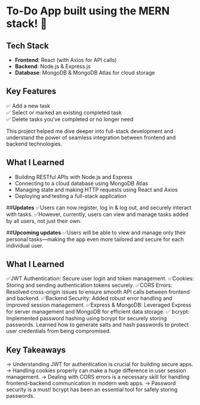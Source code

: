 # To-Do App built using the MERN stack! 🌟

## **Tech Stack**
- **Frontend**: React (with Axios for API calls)
- **Backend**: Node.js & Express.js
- **Database**: MongoDB & MongoDB Atlas for cloud storage

## **Key Features**
✅ Add a new task  
✅ Select or marked an existing completed task  
✅ Delete tasks you’ve completed or no longer need  

This project helped me dive deeper into full-stack development and understand the power of seamless integration between frontend and backend technologies.

## **What I Learned**
- Building RESTful APIs with Node.js and Express  
- Connecting to a cloud database using MongoDB Atlas  
- Managing state and making HTTP requests using React and Axios  
- Deploying and testing a full-stack application

##**Updates**
✅Users can now register, log in & log out, and securely interact with tasks. 
✅However, currently, users can view and manage tasks added by all users, not just their own. 

##**Upcoming updates**
✅Users will be able to view and manage only their personal tasks—making the app even more tailored and secure for each individual user.

## **What I Learned**
✅JWT Authentication: Secure user login and token management.
✅Cookies: Storing and sending authentication tokens securely.
✅CORS Errors: Resolved cross-origin issues to ensure smooth API calls between frontend and backend.
✅Backend Security: Added robust error handling and improved session management.
✅Express & MongoDB: Leveraged Express for server management and MongoDB for efficient data storage.
✅ bcrypt: Implemented password hashing using bcrypt for securely storing passwords. Learned how to generate salts and hash passwords to protect user credentials from being compromised.

## **Key Takeaways**

→ Understanding JWT for authentication is crucial for building secure apps.
→ Handling cookies properly can make a huge difference in user session management.
→ Dealing with CORS errors is a necessary skill for handling frontend-backend communication in modern web apps.
→ Password security is a must! bcrypt has been an essential tool for safely storing passwords.

